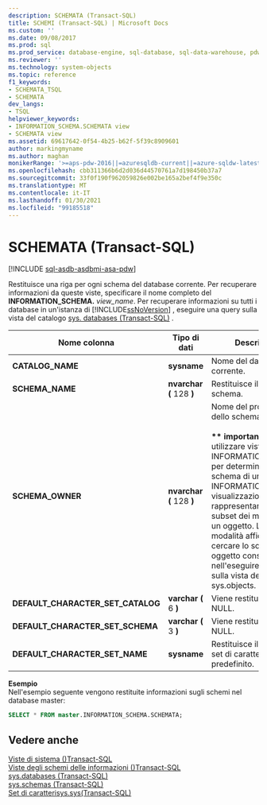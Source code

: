 ```yaml
---
description: SCHEMATA (Transact-SQL)
title: SCHEMI (Transact-SQL) | Microsoft Docs
ms.custom: ''
ms.date: 09/08/2017
ms.prod: sql
ms.prod_service: database-engine, sql-database, sql-data-warehouse, pdw
ms.reviewer: ''
ms.technology: system-objects
ms.topic: reference
f1_keywords:
- SCHEMATA_TSQL
- SCHEMATA
dev_langs:
- TSQL
helpviewer_keywords:
- INFORMATION_SCHEMA.SCHEMATA view
- SCHEMATA view
ms.assetid: 69617642-0f54-4b25-b62f-5f39c8909601
author: markingmyname
ms.author: maghan
monikerRange: '>=aps-pdw-2016||=azuresqldb-current||=azure-sqldw-latest||>=sql-server-2016||>=sql-server-linux-2017||=azuresqldb-mi-current'
ms.openlocfilehash: cbb311366b6d2d036d44570761a7d198450b37a7
ms.sourcegitcommit: 33f0f190f962059826e002be165a2bef4f9e350c
ms.translationtype: MT
ms.contentlocale: it-IT
ms.lasthandoff: 01/30/2021
ms.locfileid: "99185518"
---
```

# <a name="schemata-transact-sql"></a>SCHEMATA (Transact-SQL)
[!INCLUDE [sql-asdb-asdbmi-asa-pdw](../../includes/applies-to-version/sql-asdb-asdbmi-asa-pdw.md)]

  Restituisce una riga per ogni schema del database corrente. Per recuperare informazioni da queste viste, specificare il nome completo del **INFORMATION_SCHEMA.** _view_name_. Per recuperare informazioni su tutti i database in un'istanza di [!INCLUDE[ssNoVersion](../../includes/ssnoversion-md.md)] , eseguire una query sulla vista del catalogo [sys. databases &#40;Transact-SQL&#41;](../../relational-databases/system-catalog-views/sys-databases-transact-sql.md) .  
  
|Nome colonna|Tipo di dati|Descrizione|  
|-----------------|---------------|-----------------|  
|**CATALOG_NAME**|**sysname**|Nome del database corrente.|  
|**SCHEMA_NAME**|**nvarchar (** 128 **)**|Restituisce il nome dello schema.|  
|**SCHEMA_OWNER**|**nvarchar (** 128 **)**|Nome del proprietario dello schema.<br /><br /> **&#42;&#42; importanti &#42;&#42;** Non utilizzare viste INFORMATION_SCHEMA per determinare lo schema di un oggetto. INFORMATION_SCHEMA visualizzazioni rappresentano solo un subset dei metadati di un oggetto. L'unica modalità affidabile per cercare lo schema di un oggetto consiste nell'eseguire una query sulla vista del catalogo sys.objects.|  
|**DEFAULT_CHARACTER_SET_CATALOG**|**varchar (** 6 **)**|Viene restituito sempre NULL.|  
|**DEFAULT_CHARACTER_SET_SCHEMA**|**varchar (** 3 **)**|Viene restituito sempre NULL.|  
|**DEFAULT_CHARACTER_SET_NAME**|**sysname**|Restituisce il nome del set di caratteri predefinito.|  

**Esempio**  
Nell'esempio seguente vengono restituite informazioni sugli schemi nel database master:  
```sql  
SELECT * FROM master.INFORMATION_SCHEMA.SCHEMATA;
```  

## <a name="see-also"></a>Vedere anche  
 [Viste di sistema &#40;&#41;Transact-SQL ](../../t-sql/language-reference.md)   
 [Viste degli schemi delle informazioni &#40;&#41;Transact-SQL ](~/relational-databases/system-information-schema-views/system-information-schema-views-transact-sql.md)   
 [sys.databases &#40;Transact-SQL&#41;](../../relational-databases/system-catalog-views/sys-databases-transact-sql.md)   
 [sys.schemas &#40;Transact-SQL&#41;](../../relational-databases/system-catalog-views/schemas-catalog-views-sys-schemas.md)   
 [ Set di caratterisys.sys&#40;Transact-SQL&#41;](../../relational-databases/system-compatibility-views/sys-syscharsets-transact-sql.md)  
  
